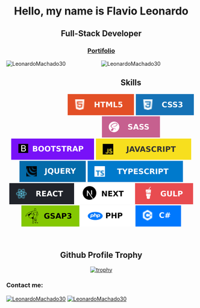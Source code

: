 # <p align="center">Hello, my name is Flavio Leonardo</p>

## <p align="center">Full-Stack Developer</p>

### <p align="center"> <a href="react-app-portifolio.vercel.app" >Portifolio</a></p>

<div align="center">
  <img src="https://github-readme-stats.vercel.app/api?username=LeonardoMachado30&show_icons=true0&layout=compact&theme=radical&locale=en&hide_border=true&title_color=ffd700&hide=total-issues,contributed-to" alt="LeonardoMachado30" height="200em" align="left" />

  <img src="https://github-readme-stats.vercel.app/api/top-langs/?username=LeonardoMachado30&layout=compact&theme=radical&title_color=ffd700&hide_border=true" alt="LeonardoMachado30" height="200em" />
</div>

<div align="center">

## Skills

  ![HTML5](https://github.com/LeonardoMachado30/LeonardoMachado30/blob/main/html.svg)
  ![CSS3](https://github.com/LeonardoMachado30/LeonardoMachado30/blob/main/css3.svg)
  ![SASS](https://github.com/LeonardoMachado30/LeonardoMachado30/blob/main/SASS.svg)
  ![Bootstrap](https://github.com/LeonardoMachado30/LeonardoMachado30/blob/main/bootstrap.svg)
  ![Javascript](https://github.com/LeonardoMachado30/LeonardoMachado30/blob/main/javascript.svg)
  ![Jquery](https://github.com/LeonardoMachado30/LeonardoMachado30/blob/main/jquery.svg)
  ![Typescript](https://github.com/LeonardoMachado30/LeonardoMachado30/blob/main/typescript.svg)
  ![ReactJs](https://github.com/LeonardoMachado30/LeonardoMachado30/blob/main/react.svg)
  ![NextJS](https://github.com/LeonardoMachado30/LeonardoMachado30/blob/main/NEXTJS.svg)
  ![GulpJs](https://github.com/LeonardoMachado30/LeonardoMachado30/blob/main/GULP.svg)
  ![GSAP](https://github.com/LeonardoMachado30/LeonardoMachado30/blob/main/gsap.svg)
  ![PHP](https://github.com/LeonardoMachado30/LeonardoMachado30/blob/main/php.svg)
  ![C#](https://github.com/LeonardoMachado30/LeonardoMachado30/blob/main/csharp.svg)
</div>
<br />

<div align="center">

## Github Profile Trophy

[![trophy](https://github-profile-trophy.vercel.app/?username=LeonardoMachado30&column=6&row=1&theme=juicyfresh&no-bg=true&margin-w=10&margin-h=8)](https://github.com/LeonardoMachado30/github-profile-trophy)

</div>

### <p>Contact me: </p>

<a href="https://www.linkedin.com/in/flavio-leonardo-ads/" target="blank"><img align="center" src="https://cdn-icons-png.flaticon.com/512/174/174857.png" alt="LeonardoMachado30" height="30" width="30" /></a>
<a href="https://mail.google.com/mail/u/0/#inbox?compose=CllgCJqSvRkZZgWBVBDvTrMxkSmvfrCvVGvNvrwKJntkXprlmPDFWwcwCFpcdcXtmTSPPTzzKPg" target="blank"><img align="center" src="https://imagepng.org/wp-content/uploads/2018/03/gmail-cone-icon.png" alt="LeonardoMachado30" height="30" width="30" /></a>

